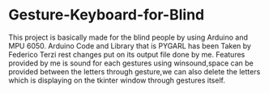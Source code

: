 # Gesture-Keyboard-for-Blind
This project is basically made for the blind people by using Arduino and MPU 6050. Arduino Code and Library that is PYGARL has been Taken by Federico Terzi rest changes put on its output file done by me. Features provided by me is sound for each gestures using winsound,space can be provided between the letters through gesture,we can also delete the letters which is displaying on the tkinter window through gestures itself.

